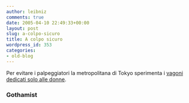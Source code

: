 ```yaml
---
author: leibniz
comments: true
date: 2005-04-10 22:49:33+00:00
layout: post
slug: a-colpo-sicuro
title: A colpo sicuro
wordpress_id: 353
categories:
- old-blog
---
```


Per evitare i palpeggiatori la metropolitana di Tokyo sperimenta i [vagoni dedicati solo alle donne](http://www.gothamist.com/archives/2005/04/09/womenonly_subways.php).   



### Gothamist
